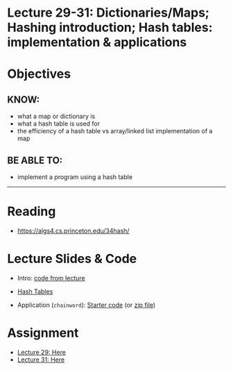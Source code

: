 # Lecture 29-31: Dictionaries/Maps; Hashing introduction; Hash tables: implementation & applications

# Objectives

## KNOW:
- what a map or dictionary is
- what a hash table is used for
- the efficiency of a hash table vs array/linked list implementation of a map
  
## BE ABLE TO:
- implement a program using a hash table


---
# Reading

- https://algs4.cs.princeton.edu/34hash/


# Lecture Slides & Code

- Intro: [code from lecture](lec290-hash-intro-live/)

- [Hash Tables](https://algs4.cs.princeton.edu/lectures/keynote/34HashTables.pdf)

- Application (`chainword`): [Starter code](start/) (or [zip file](lec290-hash-starter.zip))



# Assignment

- [Lecture 29: Here](work/hw290.md)
- [Lecture 31: Here](work/hw310.md)



